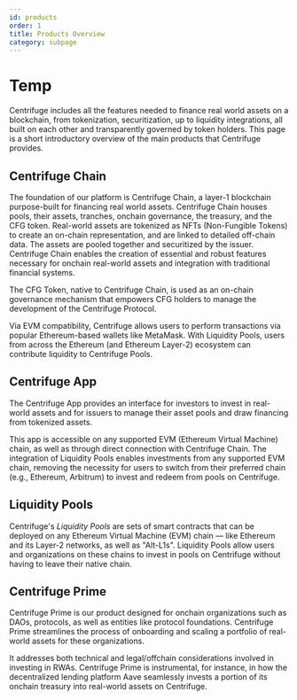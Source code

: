 ```yaml
---
id: products
order: 1
title: Products Overview
category: subpage
---
```

# Temp

Centrifuge includes all the features needed to finance real world assets on a blockchain, from tokenization, securitization, up to liquidity integrations, all built on each other and transparently governed by token holders. This page is a short introductory overview of the main products that Centrifuge provides.

## Centrifuge Chain
The foundation of our platform is Centrifuge Chain, a layer-1 blockchain purpose-built for financing real world assets. Centrifuge Chain houses pools, their assets, tranches, onchain governance, the treasury, and the CFG token. Real-world assets are tokenized as NFTs (Non-Fungible Tokens) to create an on-chain representation, and are linked to detailed off-chain data. The assets are pooled together and securitized by the issuer. Centrifuge Chain enables the creation of essential and robust features necessary for onchain real-world assets and integration with traditional financial systems.

The CFG Token, native to Centrifuge Chain, is used as an on-chain governance mechanism that empowers CFG holders to manage the development of the Centrifuge Protocol. 

Via EVM compatibility, Centrifuge allows users to perform transactions via popular Ethereum-based wallets like MetaMask. With Liquidity Pools, users from across the Ethereum (and Ethereum Layer-2) ecosystem can contribute liquidity to Centrifuge Pools.

## Centrifuge App
The Centrifuge App provides an interface for investors to invest in real-world assets and for issuers to manage their asset pools and draw financing from tokenized assets.

This app is accessible on any supported EVM (Ethereum Virtual Machine) chain, as well as through direct connection with Centrifuge Chain. The integration of Liquidity Pools enables investments from any supported EVM chain, removing the necessity for users to switch from their preferred chain (e.g., Ethereum, Arbitrum) to invest and redeem from pools on Centrifuge.

## Liquidity Pools
Centrifuge's _Liquidity Pools_ are sets of smart contracts that can be deployed on any Ethereum Virtual Machine (EVM) chain — like Ethereum and its Layer-2 networks, as well as "Alt-L1s". Liquidity Pools allow users and organizations on these chains to invest in pools on Centrifuge without having to leave their native chain.

## Centrifuge Prime
Centrifuge Prime is our product designed for onchain organizations such as DAOs, protocols, as well as entities like protocol foundations. Centrifuge Prime streamlines the process of onboarding and scaling a portfolio of real-world assets for these organizations.

It addresses both technical and legal/offchain considerations involved in investing in RWAs. Centrifuge Prime is instrumental, for instance, in how the decentralized lending platform Aave seamlessly invests a portion of its onchain treasury into real-world assets on Centrifuge.
